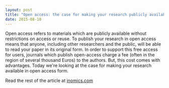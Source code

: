 ```yaml
---
layout: post
title: "Open access: the case for making your research publicly available"
date: 2015-08-10
---
```

Open access refers to materials which are publicly available without restrictions on access or reuse. To publish your research in open access means that anyone, including other researchers and the public, will be able to read your paper in its original form. In order to support this free access for users, journals which publish open-access charge a fee (often in the region of several thousand Euros) to the authors. But, this cost comes with advantages. Today we're looking at the case for making your research available in open access form.

Read the rest of the article at [inomics.com](https://inomics.com/open-access-case-making-your-research-publicly-available)
